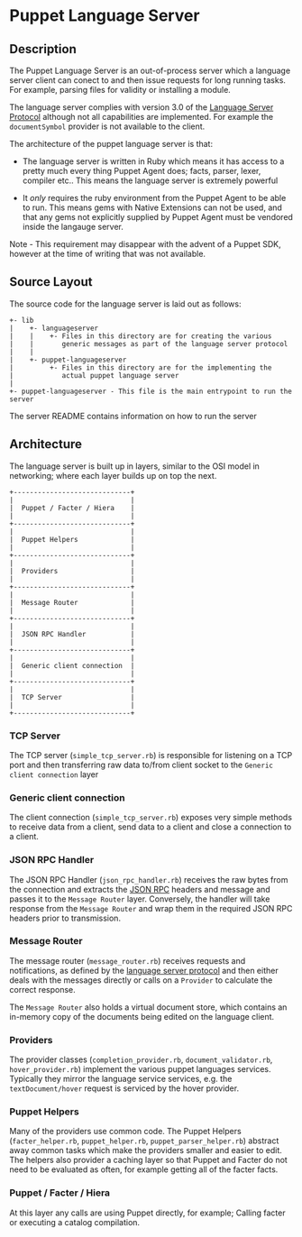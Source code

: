 # Puppet Language Server

## Description

The Puppet Language Server is an out-of-process server which a language server client can conect to and then issue requests for long running tasks.  For example, parsing files for validity or installing a module.

The language server complies with version 3.0 of the [Language Server Protocol](https://github.com/Microsoft/language-server-protocol/blob/master/protocol.md) although not all capabilities are implemented.  For example the `documentSymbol` provider is not available to the client.

The architecture of the puppet language server is that:

- The language server is written in Ruby which means it has access to a pretty much every thing Puppet Agent does; facts, parser, lexer, compiler etc..  This means the language server is extremely powerful

- It _only_ requires the ruby environment from the Puppet Agent to be able to run.  This means gems with Native Extensions can not be used, and that any gems not explicitly supplied by Puppet Agent must be vendored inside the langauge server.

Note - This requirement may disappear with the advent of a Puppet SDK, however at the time of writing that was not available.

## Source Layout

The source code for the language server is laid out as follows:

```
+- lib
|    +- languageserver
|    |    +- Files in this directory are for creating the various
|    |       generic messages as part of the language server protocol
|    |
|    +- puppet-languageserver
|         +- Files in this directory are for the implementing the
|            actual puppet language server
|
+- puppet-languageserver - This file is the main entrypoint to run the server
```

The server README contains information on how to run the server

## Architecture

The language server is built up in layers, similar to the OSI model in networking; where each layer builds up on top the next.

```
+-----------------------------+
|                             |
|  Puppet / Facter / Hiera    |
|                             |
+-----------------------------+
|                             |
|  Puppet Helpers             |
|                             |
+-----------------------------+
|                             |
|  Providers                  |
|                             |
+-----------------------------+
|                             |
|  Message Router             |
|                             |
+-----------------------------+
|                             |
|  JSON RPC Handler           |
|                             |
+-----------------------------+
|                             |
|  Generic client connection  |
|                             |
+-----------------------------+
|                             |
|  TCP Server                 |
|                             |
+-----------------------------+
```

### TCP Server

The TCP server (`simple_tcp_server.rb`) is responsible for listening on a TCP port and then transferring raw data to/from client socket to the `Generic client connection` layer

### Generic client connection

The client connection (`simple_tcp_server.rb`) exposes very simple methods to receive data from a client, send data to a client and close a connection to a client.

### JSON RPC Handler

The JSON RPC Handler (`json_rpc_handler.rb`) receives the raw bytes from the connection and extracts the [JSON RPC](http://www.jsonrpc.org/specification) headers and message and passes it to the `Message Router` layer.  Conversely, the handler will take response from the `Message Router` and wrap them in the required JSON RPC headers prior to transmission.

### Message Router

The message router (`message_router.rb`) receives requests and notifications, as defined by the [language server protocol](https://github.com/Microsoft/language-server-protocol/blob/master/protocol.md#base-protocol-json-structures) and then either deals with the messages directly or calls on a `Provider` to calculate the correct response.

The `Message Router` also holds a virtual document store, which contains an in-memory copy of the documents being edited on the language client.

### Providers

The provider classes (`completion_provider.rb`, `document_validator.rb`, `hover_provider.rb`) implement the various puppet languages services.  Typically they mirror the language service services, e.g. the `textDocument/hover` request is serviced by the hover provider.

### Puppet Helpers

Many of the providers use common code.  The Puppet Helpers (`facter_helper.rb`, `puppet_helper.rb`, `puppet_parser_helper.rb`) abstract away common tasks which make the providers smaller and easier to edit.  The helpers also provider a caching layer so that
Puppet and Facter do not need to be evaluated as often, for example getting all of the facter facts.

### Puppet / Facter / Hiera

At this layer any calls are using Puppet directly, for example; Calling facter or executing a catalog compilation.

